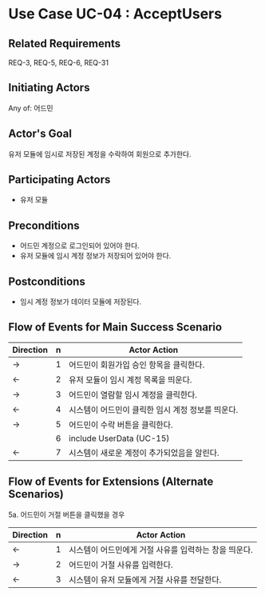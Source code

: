 # Use Case UC-04 : AcceptUsers

## **Related Requirements**

REQ-3, REQ-5, REQ-6, REQ-31

## **Initiating Actors**

Any of: 어드민

## **Actor's Goal**

유저 모듈에 임시로 저장된 계정을 수락하여 회원으로 추가한다.

## **Participating Actors**

 - 유저 모듈

## **Preconditions**

+ 어드민 계정으로 로그인되어 있어야 한다.
+ 유저 모듈에 임시 계정 정보가 저장되어 있어야 한다.

## **Postconditions**

- 임시 계정 정보가 데이터 모듈에 저장된다.

## Flow of Events for Main Success Scenario
| Direction | n    | Actor Action                                      |
| --------- | ---- | ------------------------------------------------- |
| →         | 1    | 어드민이 회원가입 승인 항목을 클릭한다.           |
| ←         | 2    | 유저 모듈이 임시 계정 목록을 띄운다.              |
| →         | 3    | 어드민이 열람할 임시 계정을 클릭한다.             |
| ←         | 4    | 시스템이 어드민이 클릭한 임시 계정 정보를 띄운다. |
| →         | 5    | 어드민이 수락 버튼을 클릭한다.                    |
|           | 6    | include UserData (UC-15)                          |
| ←         | 7    | 시스템이 새로운 계정이 추가되었음을 알린다.       |


## Flow of Events for Extensions (Alternate Scenarios)
5a. 어드민이 거절 버튼을 클릭했을 경우

| Direction | n    | Actor Action                                          |
| --------- | ---- | ----------------------------------------------------- |
| ←         | 1    | 시스템이 어드민에게 거절 사유를 입력하는 창을 띄운다. |
| →         | 2    | 어드민이 거절 사유를 입력한다.                        |
| ←         | 3    | 시스템이 유저 모듈에게 거절 사유를 전달한다.          |


